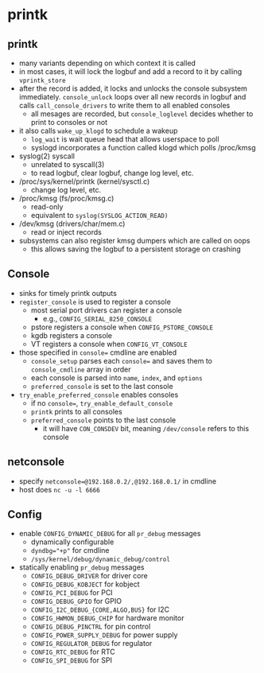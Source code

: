 printk
======

## printk

- many variants depending on which context it is called
- in most cases, it will lock the logbuf and add a record to it by calling
  `vprintk_store`
- after the record is added, it locks and unlocks the console subsystem
  immediately.  `console_unlock` loops over all new records in logbuf and
  calls `call_console_drivers` to write them to all enabled consoles
  - all mesages are recorded, but `console_loglevel` decides whether to print
    to consoles or not
- it also calls `wake_up_klogd` to schedule a wakeup
  - `log_wait` is wait queue head that allows userspace to poll
  - syslogd incorporates a function called klogd which polls /proc/kmsg
- syslog(2) syscall
  - unrelated to syscall(3)
  - to read logbuf, clear logbuf, change log level, etc.
- /proc/sys/kernel/printk (kernel/sysctl.c)
  - change log level, etc.
- /proc/kmsg (fs/proc/kmsg.c)
  - read-only
  - equivalent to `syslog(SYSLOG_ACTION_READ)`
- /dev/kmsg (drivers/char/mem.c)
  - read or inject records
- subsystems can also register kmsg dumpers which are called on oops
  - this allows saving the logbuf to a persistent storage on crashing

## Console

- sinks for timely printk outputs
- `register_console` is used to register a console
  - most serial port drivers can register a console
    - e.g., `CONFIG_SERIAL_8250_CONSOLE`
  - pstore registers a console when `CONFIG_PSTORE_CONSOLE`
  - kgdb registers a console
  - VT registers a console when `CONFIG_VT_CONSOLE`
- those specified in `console=` cmdline are enabled
  - `console_setup` parses each `console=` and saves them to `console_cmdline`
    array in order
  - each console is parsed into `name`, `index`, and `options`
  - `preferred_console` is set to the last console
- `try_enable_preferred_console` enables consoles
  - if no `console=`, `try_enable_default_console`
  - `printk` prints to all consoles
  - `preferred_console` points to the last console 
    - it will have `CON_CONSDEV` bit, meaning `/dev/console` refers to this
      console

## netconsole

- specify `netconsole=@192.168.0.2/,@192.168.0.1/` in cmdline
- host does `nc -u -l 6666`

## Config

- enable `CONFIG_DYNAMIC_DEBUG` for all `pr_debug` messages
  - dynamically configurable
  - `dyndbg="+p"` for cmdline
  - `/sys/kernel/debug/dynamic_debug/control`
- statically enabling `pr_debug` messages
  - `CONFIG_DEBUG_DRIVER` for driver core
  - `CONFIG_DEBUG_KOBJECT` for kobject
  - `CONFIG_PCI_DEBUG` for PCI
  - `CONFIG_DEBUG_GPIO` for GPIO
  - `CONFIG_I2C_DEBUG_{CORE,ALGO,BUS}` for I2C
  - `CONFIG_HWMON_DEBUG_CHIP` for hardware monitor
  - `CONFIG_DEBUG_PINCTRL` for pin control
  - `CONFIG_POWER_SUPPLY_DEBUG` for power supply
  - `CONFIG_REGULATOR_DEBUG` for regulator
  - `CONFIG_RTC_DEBUG` for RTC
  - `CONFIG_SPI_DEBUG` for SPI
